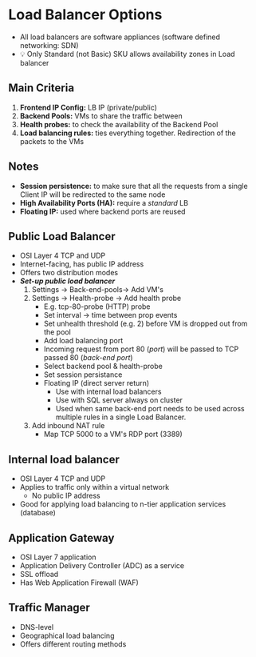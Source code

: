 # Load Balancer Options

- All load balancers are software appliances (software defined networking: SDN)
- 💡 Only Standard (not Basic) SKU allows availability zones in Load balancer

## Main Criteria 
   1. **Frontend IP Config:** LB IP (private/public)
   2. **Backend Pools:** VMs to share the traffic between
   3. **Health probes:** to check the availability of the Backend Pool
   4. **Load balancing rules:** ties everything together. Redirection of the packets to the VMs
   
## Notes
   - **Session persistence:** to make sure that all the requests from a single Client IP will be redirected to the same node
   - **High Availability Ports (HA):** require a *standard* LB
   - **Floating IP:** used where backend ports are reused
 
## Public Load Balancer

- OSI Layer 4 TCP and UDP
- Internet-facing, has public IP address
- Offers two distribution modes
- ***Set-up public load balancer***
    1. Settings -> Back-end-pools-> Add VM's
    2. Settings -> Health-probe -> Add health probe
        - E.g. tcp-80-probe (HTTP) probe
        - Set interval -> time between prop events
        - Set unhealth threshold (e.g. 2) before VM is dropped out from the pool
        - Add load balancing port
        - Incoming request from port 80 (*port*) will be passed to TCP passed 80 (*back-end port*)
        - Select backend pool & health-probe
        - Set session persistance
        - Floating IP (direct server return)
            - Use with internal load balancers
            - Use with SQL server always on cluster
            - Used when same back-end port needs to be used across multiple rules in a single Load Balancer.
    3. Add inbound NAT rule
        - Map TCP 5000 to a VM's RDP port (3389)

## Internal load balancer

- OSI Layer 4 TCP and UDP
- Applies to traffic only within a virtual network
  - No public IP address
- Good for applying load balancing to n-tier application services (database)

## Application Gateway

- OSI Layer 7 application
- Application Delivery Controller (ADC) as a service
- SSL offload
- Has Web Application Firewall (WAF)

## Traffic Manager

- DNS-level
- Geographical load balancing
- Offers different routing methods
